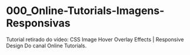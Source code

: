 # 000_Online-Tutorials-Imagens-Responsivas
Tutorial retirado do vídeo: CSS Image Hover Overlay Effects | Responsive Design
Do canal Online Tutorials.

